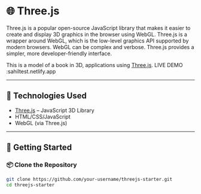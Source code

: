 # 🌐 Three.js 
Three.js is a popular open-source JavaScript library that makes it easier to create and display 3D graphics in the browser using WebGL.
Three.js is a wrapper around WebGL, which is the low-level graphics API supported by modern browsers. WebGL can be complex and verbose. Three.js provides a simpler, more developer-friendly interface.

This is a model of a book in  3D, applications using [Three.js](https://threejs.org/).
LIVE DEMO :sahiltest.netlify.app

---

## 🧰 Technologies Used

- [Three.js](https://threejs.org/) – JavaScript 3D Library
- HTML/CSS/JavaScript
- WebGL (via Three.js)

---

## 🚀 Getting Started

### 📦 Clone the Repository

```bash
git clone https://github.com/your-username/threejs-starter.git
cd threejs-starter
